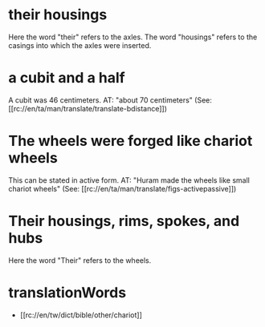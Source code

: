 # their housings

Here the word "their" refers to the axles. The word "housings" refers to the casings into which the axles were inserted.

# a cubit and a half

A cubit was 46 centimeters. AT: "about 70 centimeters" (See: [[rc://en/ta/man/translate/translate-bdistance]])

# The wheels were forged like chariot wheels

This can be stated in active form. AT: "Huram made the wheels like small chariot wheels" (See: [[rc://en/ta/man/translate/figs-activepassive]])

# Their housings, rims, spokes, and hubs

Here the word "Their" refers to the wheels.

# translationWords

* [[rc://en/tw/dict/bible/other/chariot]]